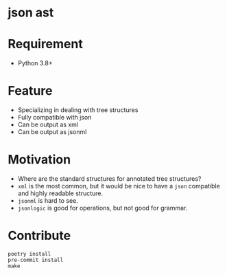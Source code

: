 # json ast
<!--
[![Version](https://img.shields.io/pypi/v/asy)](https://pypi.org/project/asy)
[![License: MIT](https://img.shields.io/badge/license-MIT-yellow.svg)](https://opensource.org/licenses/MIT)
-->

# Requirement

- Python 3.8+

# Feature

- Specializing in dealing with tree structures
- Fully compatible with json
- Can be output as xml
- Can be output as jsonml

# Motivation

- Where are the standard structures for annotated tree structures?
- `xml` is the most common, but it would be nice to have a `json` compatible and highly readable structure.
- `jsonml` is hard to see.
- `jsonlogic` is good for operations, but not good for grammar.

# Contribute

```
poetry install
pre-commit install
make
```
